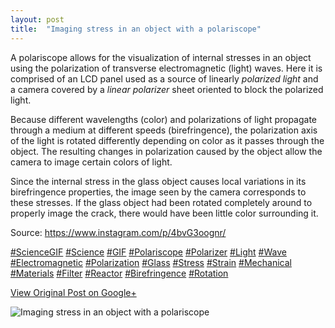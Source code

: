 ```yaml
---
layout: post
title:  "Imaging stress in an object with a polariscope"
---
```


A polariscope allows for the visualization of internal stresses in an object
using the polarization of transverse electromagnetic (light) waves. Here it is
comprised of an LCD panel used as a source of linearly _polarized light_ and a
camera covered by a _linear polarizer_ sheet oriented to block the polarized
light.  
  
Because different wavelengths (color) and polarizations of light propagate
through a medium at different speeds (birefringence), the polarization axis of
the light is rotated differently depending on color as it passes through the
object. The resulting changes in polarization caused by the object allow the
camera to image certain colors of light.  
  
Since the internal stress in the glass object causes local variations in its
birefringence properties, the image seen by the camera corresponds to these
stresses. If the glass object had been rotated completely around to properly
image the crack, there would have been little color surrounding it.  
  
Source: <https://www.instagram.com/p/4bvG3oognr/>  
  
[#ScienceGIF](https://plus.google.com/s/%23ScienceGIF/posts)
[#Science](https://plus.google.com/s/%23Science/posts)
[#GIF](https://plus.google.com/s/%23GIF/posts)
[#Polariscope](https://plus.google.com/s/%23Polariscope/posts)
[#Polarizer](https://plus.google.com/s/%23Polarizer/posts)
[#Light](https://plus.google.com/s/%23Light/posts)
[#Wave](https://plus.google.com/s/%23Wave/posts)
[#Electromagnetic](https://plus.google.com/s/%23Electromagnetic/posts)
[#Polarization](https://plus.google.com/s/%23Polarization/posts)
[#Glass](https://plus.google.com/s/%23Glass/posts)
[#Stress](https://plus.google.com/s/%23Stress/posts)
[#Strain](https://plus.google.com/s/%23Strain/posts)
[#Mechanical](https://plus.google.com/s/%23Mechanical/posts)
[#Materials](https://plus.google.com/s/%23Materials/posts)
[#Filter](https://plus.google.com/s/%23Filter/posts)
[#Reactor](https://plus.google.com/s/%23Reactor/posts)
[#Birefringence](https://plus.google.com/s/%23Birefringence/posts)
[#Rotation](https://plus.google.com/s/%23Rotation/posts)  

[View Original Post on Google+](https://plus.google.com/+ColinSullender/posts/NHW9P9YBcBx)

![Imaging stress in an object with a polariscope](/assets/img/2016-04-20-Imaging-stress-in-an-object-with-a-polariscope.gif)

